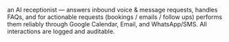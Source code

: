 an AI receptionist — answers inbound voice & message requests, handles FAQs, and for actionable requests (bookings / emails / follow ups) performs them reliably through Google Calendar, Email, and WhatsApp/SMS. All interactions are logged and auditable.
